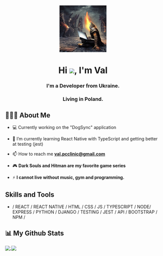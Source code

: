 <p align="center">
<img width="30%" height="auto" src="https://github.com/Dohiii/Dohiii/blob/main/dark_souls_laptop.jfif" />
</p>
<h1 align="center">Hi <img src="https://raw.githubusercontent.com/MartinHeinz/MartinHeinz/master/wave.gif" width="30px">, I'm Val</h1>
<h3 align="center">I'm a Developer from Ukraine.</h3>
<h3 align="center">Living in Poland.</h3>

## 👨🏻‍💻 About Me

- 💻 Currently working on the "DogSync" application

- 🧠 I’m currently learning React Native with TypeScript and getting better at testing (jest)

- 📫 How to reach me **val.pcclinic@gmail.com**

- 🎮 **Dark Souls and Hitman are my favorite game series**

- ⚡ **I cannot live without music, gym and programming.**

## Skills and Tools
* / REACT / REACT NATIVE / HTML / CSS / JS / TYPESCRIPT / NODE/ EXPRESS / PYTHON / DJANGO / TESTING / JEST  / API / BOOTSTRAP / NPM /


## 📊 My Github Stats


<a align="center" href="https://github.com/anuraghazra/github-readme-stats">
  <img align="center" src="https://github-readme-stats.vercel.app/api/top-langs/?username=Dohiii&layout=compact&theme=dark" />
</a>
<a align="center" href="https://github.com/anuraghazra/convoychat">
  <img align="center" src="https://github-readme-stats.vercel.app/api?username=Dohiii&show_icons=true&theme=dark" />
</a>
